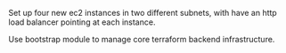 Set up four new ec2 instances in two different subnets, with have an http load balancer pointing at each instance.

Use bootstrap module to manage core terraform backend infrastructure.
